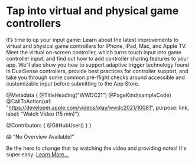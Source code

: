 # Tap into virtual and physical game controllers

It’s time to up your input game: Learn about the latest improvements to virtual and physical game controllers for iPhone, iPad, Mac, and Apple TV. Meet the virtual on-screen controller, which turns touch input into game controller input, and find out how to add controller sharing features to your app. We’ll also show you how to support adaptive trigger technology found in DualSense controllers, provide best practices for controller support, and take you through some common pre-flight checks around accessible and customizable input before submitting to the App Store.

@Metadata {
   @TitleHeading("WWDC21")
   @PageKind(sampleCode)
   @CallToAction(url: "https://developer.apple.com/videos/play/wwdc2021/10081", purpose: link, label: "Watch Video (15 min)")

   @Contributors {
      @GitHubUser(<replace this with your GitHub handle>)
   }
}

😱 "No Overview Available!"

Be the hero to change that by watching the video and providing notes! It's super easy:
 [Learn More…](https://wwdcnotes.com/documentation/wwdcnotes/contributing)
